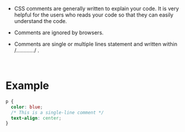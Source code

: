 - CSS comments are generally written to explain your code. It is very helpful for the users who reads your code so that they can easily understand the code.

- Comments are ignored by browsers.

- Comments are single or multiple lines statement and written within /_............_/ .

&nbsp;

# Example

```css
p {
  color: blue;
  /* This is a single-line comment */
  text-align: center;
}
```
